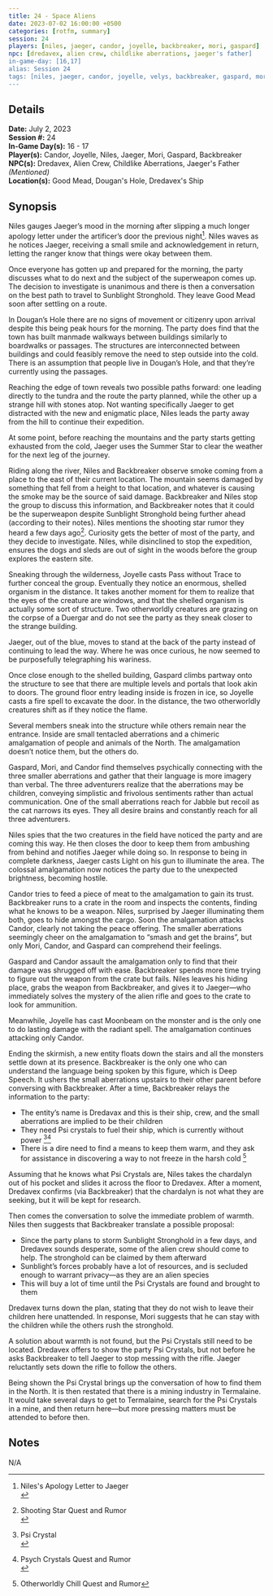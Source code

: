 ```yaml
---
title: 24 - Space Aliens
date: 2023-07-02 16:00:00 +0500
categories: [rotfm, summary]
session: 24
players: [niles, jaeger, candor, joyelle, backbreaker, mori, gaspard]
npc: [dredavex, alien crew, childlike aberrations, jaeger's father]
in-game-day: [16,17]
alias: Session 24
tags: [niles, jaeger, candor, joyelle, velys, backbreaker, gaspard, mori dredavex]
---
```


## Details

**Date:** July 2, 2023 <br>
**Session #:** 24 <br>
**In-Game Day(s):** 16 - 17 <br>
**Player(s):** Candor, Joyelle, Niles, Jaeger, Mori, Gaspard, Backbreaker <br>
**NPC(s):** Dredavex, Alien Crew, Childlike Aberrations, Jaeger's Father *(Mentioned)* <br>
**Location(s):** Good Mead, Dougan's Hole, Dredavex's Ship


## Synopsis
Niles gauges Jaeger’s mood in the morning after slipping a much longer apology letter under the artificer’s door the previous night[^1]. Niles waves as he notices Jaeger, receiving a small smile and acknowledgement in return, letting the ranger know that things were okay between them.

Once everyone has gotten up and prepared for the morning, the party discusses what to do next and the subject of the superweapon comes up. The decision to investigate is unanimous and there is then a conversation on the best path to travel to Sunblight Stronghold. They leave Good Mead soon after settling on a route.

In Dougan’s Hole there are no signs of movement or citizenry upon arrival despite this being peak hours for the morning. The party does find that the town has built manmade walkways between buildings similarly to boardwalks or passages. The structures are interconnected between buildings and could feasibly remove the need to step outside into the cold. There is an assumption that people live in Dougan’s Hole, and that they’re currently using the passages.

Reaching the edge of town reveals two possible paths forward: one leading directly to the tundra and the route the party planned, while the other up a strange hill with stones atop. Not wanting specifically Jaeger to get distracted with the new and enigmatic place, Niles leads the party away from the hill to continue their expedition.

At some point, before reaching the mountains and the party starts getting exhausted from the cold, Jaeger uses the Summer Star to clear the weather for the next leg of the journey.

Riding along the river, Niles and Backbreaker observe smoke coming from a place to the east of their current location. The mountain seems damaged by something that fell from a height to that location, and whatever is causing the smoke may be the source of said damage. Backbreaker and Niles stop the group to discuss this information, and Backbreaker notes that it could be the superweapon despite Sunblight Stronghold being further ahead (according to their notes). Niles mentions the shooting star rumor they heard a few days ago[^2]. Curiosity gets the better of most of the party, and they decide to investigate. Niles, while disinclined to stop the expedition, ensures the dogs and sleds are out of sight in the woods before the group explores the eastern site.

Sneaking through the wilderness, Joyelle casts Pass without Trace to further conceal the group. Eventually they notice an enormous, shelled organism in the distance. It takes another moment for them to realize that the eyes of the creature are windows, and that the shelled organism is actually some sort of structure. Two otherworldly creatures are grazing on the corpse of a Duergar and do not see the party as they sneak closer to the strange building.

Jaeger, out of the blue, moves to stand at the back of the party instead of continuing to lead the way. Where he was once curious, he now seemed to be purposefully telegraphing his wariness.

Once close enough to the shelled building, Gaspard climbs partway onto the structure to see that there are multiple levels and portals that look akin to doors. The ground floor entry leading inside is frozen in ice, so Joyelle casts a fire spell to excavate the door. In the distance, the two otherworldly creatures shift as if they notice the flame.

Several members sneak into the structure while others remain near the entrance. Inside are small tentacled aberrations and a chimeric amalgamation of people and animals of the North. The amalgamation doesn’t notice them, but the others do.

Gaspard, Mori, and Candor find themselves psychically connecting with the three smaller aberrations and gather that their language is more imagery than verbal. The three adventurers realize that the aberrations may be children, conveying simplistic and frivolous sentiments rather than actual communication. One of the small aberrations reach for Jabble but recoil as the cat narrows its eyes. They all desire brains and constantly reach for all three adventurers.

Niles spies that the two creatures in the field have noticed the party and are coming this way. He then closes the door to keep them from ambushing from behind and notifies Jaeger while doing so. In response to being in complete darkness, Jaeger casts Light on his gun to illuminate the area. The colossal amalgamation now notices the party due to the unexpected brightness, becoming hostile.

Candor tries to feed a piece of meat to the amalgamation to gain its trust. Backbreaker runs to a crate in the room and inspects the contents, finding what he knows to be a weapon. Niles, surprised by Jaeger illuminating them both, goes to hide amongst the cargo. Soon the amalgamation attacks Candor, clearly not taking the peace offering. The smaller aberrations seemingly cheer on the amalgamation to “smash and get the brains”, but only Mori, Candor, and Gaspard can comprehend their feelings.

Gaspard and Candor assault the amalgamation only to find that their damage was shrugged off with ease. Backbreaker spends more time trying to figure out the weapon from the crate but fails. Niles leaves his hiding place, grabs the weapon from Backbreaker, and gives it to Jaeger—who immediately solves the mystery of the alien rifle and goes to the crate to look for ammunition.

Meanwhile, Joyelle has cast Moonbeam on the monster and is the only one to do lasting damage with the radiant spell. The amalgamation continues attacking only Candor.

Ending the skirmish, a new entity floats down the stairs and all the monsters settle down at its presence. Backbreaker is the only one who can understand the language being spoken by this figure, which is Deep Speech. It ushers the small aberrations upstairs to their other parent before conversing with Backbreaker. After a time, Backbreaker relays the information to the party:
- The entity’s name is Dredavax and this is their ship, crew, and the small aberrations are implied to be their children
- They need Psi crystals to fuel their ship, which is currently without power [^3][^4]
- There is a dire need to find a means to keep them warm, and they ask for assistance in discovering a way to not freeze in the harsh cold [^5]

Assuming that he knows what Psi Crystals are, Niles takes the chardalyn out of his pocket and slides it across the floor to Dredavex. After a moment, Dredavex confirms (via Backbreaker) that the chardalyn is not what they are seeking, but it will be kept for research.

Then comes the conversation to solve the immediate problem of warmth. Niles then suggests that Backbreaker translate a possible proposal:
- Since the party plans to storm Sunblight Stronghold in a few days, and Dredavex sounds desperate, some of the alien crew should come to help. The stronghold can be claimed by them afterward
- Sunblight’s forces probably have a lot of resources, and is secluded enough to warrant privacy—as they are an alien species
- This will buy a lot of time until the Psi Crystals are found and brought to them

Dredavex turns down the plan, stating that they do not wish to leave their children here unattended. In response, Mori suggests that he can stay with the children while the others rush the stronghold.

A solution about warmth is not found, but the Psi Crystals still need to be located. Dredavex offers to show the party Psi Crystals, but not before he asks Backbreaker to tell Jaeger to stop messing with the rifle. Jaeger reluctantly sets down the rifle to follow the others.

Being shown the Psi Crystal brings up the conversation of how to find them in the North. It is then restated that there is a mining industry in Termalaine. It would take several days to get to Termalaine, search for the Psi Crystals in a mine, and then return here—but more pressing matters must be attended to before then.

## Notes
N/A

[^1]: Niles's Apology Letter to Jaeger <br>
[^2]: Shooting Star Quest and Rumor <br>
[^3]: Psi Crystal <br>
[^4]: Psych Crystals Quest and Rumor <br>
[^5]: Otherworldly Chill Quest and Rumor